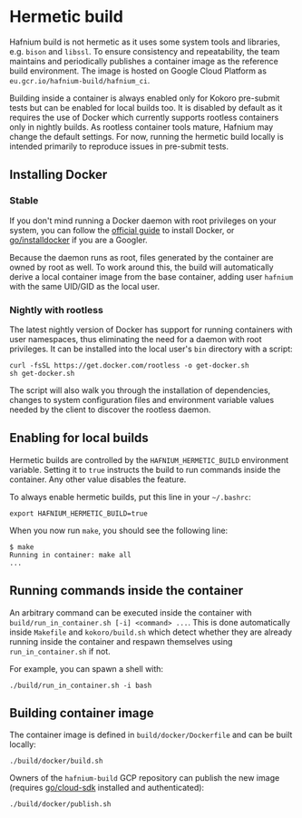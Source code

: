 # Hermetic build

Hafnium build is not hermetic as it uses some system tools and libraries, e.g.
`bison` and `libssl`. To ensure consistency and repeatability, the team
maintains and periodically publishes a container image as the reference build
environment. The image is hosted on Google Cloud Platform as
`eu.gcr.io/hafnium-build/hafnium_ci`.

Building inside a container is always enabled only for Kokoro pre-submit tests
but can be enabled for local builds too. It is disabled by default as it
requires the use of Docker which currently supports rootless containers only in
nightly builds. As rootless container tools mature, Hafnium may change the
default settings. For now, running the hermetic build locally is intended
primarily to reproduce issues in pre-submit tests.

## Installing Docker

### Stable

If you don't mind running a Docker daemon with root privileges on your system,
you can follow the [official guide](https://docs.docker.com/install/) to install
Docker, or [go/installdocker](https://goto.google.com/installdocker) if you are
a Googler.

Because the daemon runs as root, files generated by the container are owned by
root as well. To work around this, the build will automatically derive a local
container image from the base container, adding user `hafnium` with the same
UID/GID as the local user.

### Nightly with rootless

The latest nightly version of Docker has support for running containers with
user namespaces, thus eliminating the need for a daemon with root privileges. It
can be installed into the local user's `bin` directory with a script:

```shell
curl -fsSL https://get.docker.com/rootless -o get-docker.sh
sh get-docker.sh
```

The script will also walk you through the installation of dependencies, changes
to system configuration files and environment variable values needed by the
client to discover the rootless daemon.

## Enabling for local builds

Hermetic builds are controlled by the `HAFNIUM_HERMETIC_BUILD` environment
variable. Setting it to `true` instructs the build to run commands inside the
container. Any other value disables the feature.

To always enable hermetic builds, put this line in your `~/.bashrc`:

```shell
export HAFNIUM_HERMETIC_BUILD=true
```

When you now run `make`, you should see the following line:

```shell
$ make
Running in container: make all
...
```

## Running commands inside the container

An arbitrary command can be executed inside the container with
`build/run_in_container.sh [-i] <command> ...`. This is done automatically
inside `Makefile` and `kokoro/build.sh` which detect whether they are already
running inside the container and respawn themselves using `run_in_container.sh`
if not.

For example, you can spawn a shell with:

```shell
./build/run_in_container.sh -i bash
```

## Building container image

The container image is defined in `build/docker/Dockerfile` and can be built
locally:

```shell
./build/docker/build.sh
```

Owners of the `hafnium-build` GCP repository can publish the new image (requires
[go/cloud-sdk](https://goto.google.com/cloud-sdk) installed and authenticated):

```shell
./build/docker/publish.sh
```
